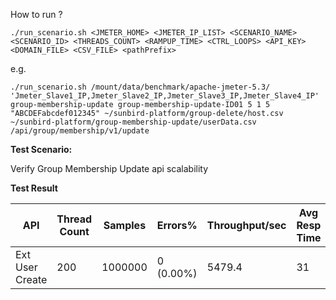 How to run ?

```
./run_scenario.sh <JMETER_HOME> <JMETER_IP_LIST> <SCENARIO_NAME> <SCENARIO_ID> <THREADS_COUNT> <RAMPUP_TIME> <CTRL_LOOPS> <API_KEY> <DOMAIN_FILE> <CSV_FILE> <pathPrefix>
```

e.g.

```
./run_scenario.sh /mount/data/benchmark/apache-jmeter-5.3/ 'Jmeter_Slave1_IP,Jmeter_Slave2_IP,Jmeter_Slave3_IP,Jmeter_Slave4_IP' group-membership-update group-membership-update-ID01 5 1 5 "ABCDEFabcdef012345" ~/sunbird-platform/group-delete/host.csv ~/sunbird-platform/group-membership-update/userData.csv /api/group/membership/v1/update
```

**Test Scenario:**

Verify Group Membership Update api scalability

**Test Result**

| API             |Thread Count| Samples  | Errors%   |Throughput/sec| Avg Resp Time |95th pct |99th pct|
| ----------------|------------| -------- | --------- | -------------| --------------|---------|--------|
| Ext User Create |200         | 1000000  | 0 (0.00%) | 5479.4       | 31            |  37     |52.99   |
